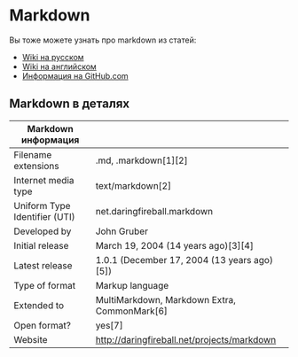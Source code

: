 # Markdown

Вы тоже можете узнать про markdown из статей:
* [Wiki на русском](https://ru.wikipedia.org/wiki/Markdown)
* [Wiki на английском](https://en.wikipedia.org/wiki/Markdown)
* [Информация на GitHub.com](https://guides.github.com/features/mastering-markdown)

## Markdown в деталях

Markdown информация | |
--------------------|-|
Filename extensions | .md, .markdown[1][2] |
Internet media type | text/markdown[2] |
Uniform Type Identifier (UTI) | net.daringfireball.markdown |
Developed by | John Gruber |
Initial release | March 19, 2004 (14 years ago)[3][4] |
Latest release | 1.0.1 (December 17, 2004 (13 years ago)[5]) |
Type of format | Markup language |
Extended to | MultiMarkdown, Markdown Extra, CommonMark[6] |
Open format? | yes[7] |
Website | http://daringfireball.net/projects/markdown |
